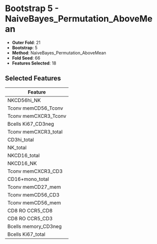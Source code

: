 # Bootstrap 5 - NaiveBayes_Permutation_AboveMean

- **Outer Fold**: 21
- **Bootstrap**: 5
- **Method**: NaiveBayes_Permutation_AboveMean
- **Fold Seed**: 66
- **Features Selected**: 18

## Selected Features

| Feature |
|---------|
| NKCD56hi_NK |
| Tconv memCD56_Tconv |
| Tconv memCXCR3_Tconv |
| Bcells Ki67_CD3neg |
| Tconv memCXCR3_total |
| CD3hi_total |
| NK_total |
| NKCD16_total |
| NKCD16_NK |
| Tconv memCXCR3_CD3 |
| CD16+mono_total |
| Tconv memCD27_mem |
| Tconv memCD56_CD3 |
| Tconv memCD56_mem |
| CD8 RO CCR5_CD8 |
| CD8 RO CCR5_CD3 |
| Bcells memory_CD3neg |
| Bcells Ki67_total |
